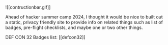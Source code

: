 ![[contructionbar.gif]]

Ahead of hacker summer camp 2024, I thought it would be nice to built out a static, privacy friendly site to provide info on related things such as list of badges, pre-flight checklists, and maybe one or two other things.

DEF CON 32 Badges list:
[[defcon32]]

<a rel="me" href="https://freeradical.zone/@kamenrunner"></a>